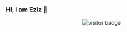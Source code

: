 ### Hi, i am Eziz 👋

<p  align="center">
<img src="https://visitor-badge.laobi.icu/badge?page_id=ezkahan" alt="visitor badge"/>       
</p>
